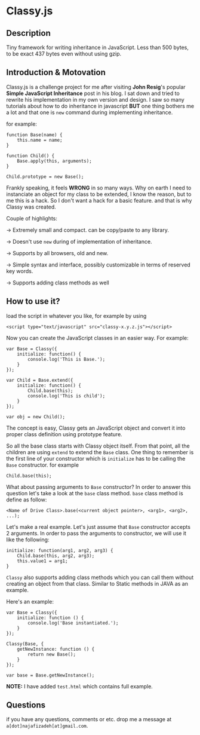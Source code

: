 Classy.js
==========

Description
----------------
Tiny framework for writing inheritance in JavaScript. Less than 500 bytes, to be exact 437 bytes even without using gzip.

Introduction & Motovation
-----------------
Classy.js is a challenge project for me after visiting **John Resig**'s popular **Simple JavaScript Inheritance** post in his blog.
I sat down and tried to rewrite his implementation in my own version and design. I saw so many tutorials about how to do inheritance in javascript **BUT** one thing bothers me a lot and that one is `new` command during implementing inheritance. 

for example:

    function Base(name) {
    	this.name = name;
	}
	
	function Child() {
    	Base.apply(this, arguments);
	}
	
	Child.prototype = new Base();

Frankly speaking, it feels **WRONG** in so many ways. Why on earth I need to instanciate an object for my class to be extended, I know the reason, but to me this is a hack. So I don't want a hack for a basic feature. and that is why Classy was created.

Couple of highlights:

-> Extremely small and compact. can be copy/paste to any library.

-> Doesn't use `new` during of implementation of inheritance.

-> Supports by all browsers, old and new.

-> Simple syntax and interface, possibly customizable in terms of reserved key words.

-> Supports adding class methods as well  

How to use it?
--------------------
load the script in whatever you like, for example by using

    <script type="text/javascript" src="classy-x.y.z.js"></script>


Now you can create the JavaScript classes in an easier way.
For example:

    var Base = Classy({
        initialize: function() {
            console.log('This is Base.');
        }
    });

    var Child = Base.extend({
        initialize: function() {
            Child.base(this);
            console.log('This is child');
        }
    });

    var obj = new Child();

The concept is easy, Classy gets an JavaScript object and convert it into proper class definition using prototype feature.

So all the base class starts with Classy object itself. From that point, all the children are using `extend` to extend the `Base` class.
One thing to remember is the first line of your constructor which is `initialize` has to be calling the `Base` constructor. for example
    
    Child.base(this);

What about passing arguments to `Base` constructor? In order to answer this question let's take a look at the `base` class method. `base` class method is define as follow:
    
    <Name of Drive Class>.base(<current object pointer>, <arg1>, <arg2>, ...);

Let's make a real example. Let's just assume that `Base` constructor accepts 2 arguments. In order to pass the arguments to constructor, we will use it like the following:
    
    initialize: function(arg1, arg2, arg3) {
        Child.base(this, arg2, arg3);
        this.value1 = arg1;
    }

`Classy` also supports adding class methods which you can call them without creating an object from that class. Similar to Static methods in JAVA as an example.

Here's an example:

    var Base = Classy({
    	initialize: function () {
        	console.log('Base instantiated.');
        }
    });
    
    Classy(Base, {
    	getNewInstance: function () {
    		return new Base();
    	}
    });
    
    var base = Base.getNewInstance();
    
**NOTE:** I have added `test.html` which contains full example. 

Questions
--------------
if you have any questions, comments or etc. drop me a message at `a[dot]najafizadeh[at]gmail.com`.
